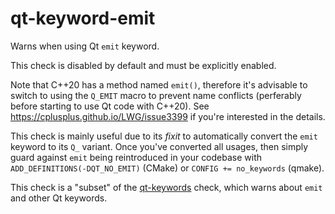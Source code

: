 # qt-keyword-emit
Warns when using Qt `emit` keyword.

This check is disabled by default and must be explicitly enabled.

Note that C++20 has a method named `emit()`, therefore it's advisable to switch to using the `Q_EMIT` macro to prevent name conflicts (perferably before starting to use Qt code with C++20). See https://cplusplus.github.io/LWG/issue3399 if you're interested in the details.

This check is mainly useful due to its *fixit* to automatically convert the `emit` keyword to its `Q_` variant. Once you've converted all usages, then simply guard against `emit` being reintroduced in your codebase with `ADD_DEFINITIONS(-DQT_NO_EMIT)` (CMake) or `CONFIG += no_keywords` (qmake).

This check is a "subset" of the [qt-keywords](README-qt-keywords.md) check, which warns about `emit` and other Qt keywords.
